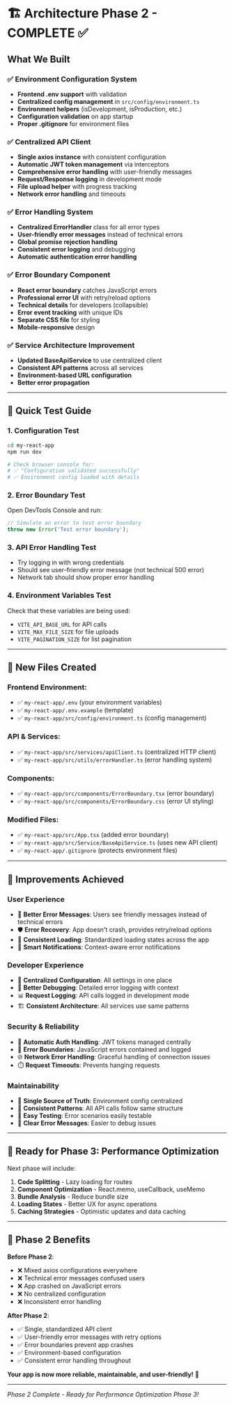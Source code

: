 # 🏗️ Architecture Phase 2 - COMPLETE ✅

## What We Built

### ✅ **Environment Configuration System**
- **Frontend .env support** with validation
- **Centralized config management** in `src/config/environment.ts`
- **Environment helpers** (isDevelopment, isProduction, etc.)
- **Configuration validation** on app startup
- **Proper .gitignore** for environment files

### ✅ **Centralized API Client**
- **Single axios instance** with consistent configuration  
- **Automatic JWT token management** via interceptors
- **Comprehensive error handling** with user-friendly messages
- **Request/Response logging** in development mode
- **File upload helper** with progress tracking
- **Network error handling** and timeouts

### ✅ **Error Handling System**
- **Centralized ErrorHandler** class for all error types
- **User-friendly error messages** instead of technical errors
- **Global promise rejection handling**
- **Consistent error logging** and debugging
- **Automatic authentication error handling**

### ✅ **Error Boundary Component**
- **React error boundary** catches JavaScript errors
- **Professional error UI** with retry/reload options
- **Technical details** for developers (collapsible)
- **Error event tracking** with unique IDs
- **Separate CSS file** for styling
- **Mobile-responsive** design

### ✅ **Service Architecture Improvement**
- **Updated BaseApiService** to use centralized client
- **Consistent API patterns** across all services
- **Environment-based URL configuration**
- **Better error propagation**

---

## 🧪 **Quick Test Guide**

### 1. **Configuration Test**
```bash
cd my-react-app
npm run dev

# Check browser console for:
# ✅ "Configuration validated successfully"
# ✅ Environment config loaded with details
```

### 2. **Error Boundary Test**
Open DevTools Console and run:
```javascript
// Simulate an error to test error boundary
throw new Error('Test error boundary');
```

### 3. **API Error Handling Test**
- Try logging in with wrong credentials
- Should see user-friendly error message (not technical 500 error)
- Network tab should show proper error handling

### 4. **Environment Variables Test**
Check that these variables are being used:
- `VITE_API_BASE_URL` for API calls
- `VITE_MAX_FILE_SIZE` for file uploads  
- `VITE_PAGINATION_SIZE` for list pagination

---

## 📁 **New Files Created**

### **Frontend Environment**:
- ✅ `my-react-app/.env` (your environment variables)
- ✅ `my-react-app/.env.example` (template)
- ✅ `my-react-app/src/config/environment.ts` (config management)

### **API & Services**:
- ✅ `my-react-app/src/services/apiClient.ts` (centralized HTTP client)
- ✅ `my-react-app/src/utils/errorHandler.ts` (error handling system)

### **Components**:
- ✅ `my-react-app/src/components/ErrorBoundary.tsx` (error boundary)
- ✅ `my-react-app/src/components/ErrorBoundary.css` (error UI styling)

### **Modified Files**:
- ✅ `my-react-app/src/App.tsx` (added error boundary)
- ✅ `my-react-app/src/Service/BaseApiService.ts` (uses new API client)
- ✅ `my-react-app/.gitignore` (protects environment files)

---

## 🎯 **Improvements Achieved**

### **User Experience**
- 🎨 **Better Error Messages**: Users see friendly messages instead of technical errors
- 🛡️ **Error Recovery**: App doesn't crash, provides retry/reload options
- 📱 **Consistent Loading**: Standardized loading states across the app
- 🔔 **Smart Notifications**: Context-aware error notifications

### **Developer Experience** 
- 🔧 **Centralized Configuration**: All settings in one place
- 🐛 **Better Debugging**: Detailed error logging with context
- 📊 **Request Logging**: API calls logged in development mode
- 🏗️ **Consistent Architecture**: All services use same patterns

### **Security & Reliability**
- 🔐 **Automatic Auth Handling**: JWT tokens managed centrally
- 🛑 **Error Boundaries**: JavaScript errors contained and logged
- 🌐 **Network Error Handling**: Graceful handling of connection issues
- ⏱️ **Request Timeouts**: Prevents hanging requests

### **Maintainability**
- 📝 **Single Source of Truth**: Environment config centralized
- 🔄 **Consistent Patterns**: All API calls follow same structure
- 🧪 **Easy Testing**: Error scenarios easily testable
- 📖 **Clear Error Messages**: Easier to debug issues

---

## 🚀 **Ready for Phase 3: Performance Optimization**

Next phase will include:
1. **Code Splitting** - Lazy loading for routes
2. **Component Optimization** - React.memo, useCallback, useMemo
3. **Bundle Analysis** - Reduce bundle size
4. **Loading States** - Better UX for async operations
5. **Caching Strategies** - Optimistic updates and data caching

---

## 🎉 **Phase 2 Benefits**

**Before Phase 2**:
- ❌ Mixed axios configurations everywhere
- ❌ Technical error messages confused users  
- ❌ App crashed on JavaScript errors
- ❌ No centralized configuration
- ❌ Inconsistent error handling

**After Phase 2**:
- ✅ Single, standardized API client
- ✅ User-friendly error messages with retry options
- ✅ Error boundaries prevent app crashes
- ✅ Environment-based configuration  
- ✅ Consistent error handling throughout

**Your app is now more reliable, maintainable, and user-friendly!** 🎯

---

*Phase 2 Complete - Ready for Performance Optimization Phase 3!*